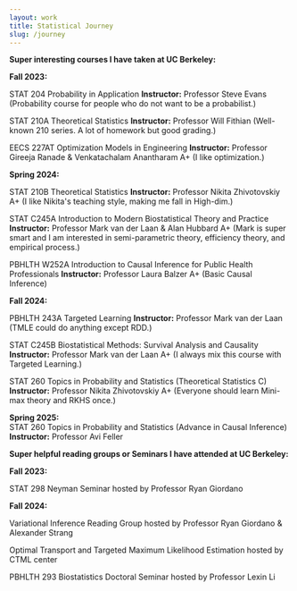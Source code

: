 ```yaml
---
layout: work
title: Statistical Journey
slug: /journey
---
```


**Super interesting courses I have taken at UC Berkeley:**

**Fall 2023:** 

STAT 204 Probability in Application **Instructor:** Professor Steve Evans (Probability course for people who do not want to be a probabilist.)

STAT 210A Theoretical Statistics **Instructor:** Professor Will Fithian (Well-known 210 series. A lot of homework but good grading.)

EECS 227AT Optimization Models in Engineering **Instructor:** Professor Gireeja Ranade & Venkatachalam Anantharam  A+ (I like optimization.)

**Spring 2024:** 

STAT 210B Theoretical Statistics  **Instructor:** Professor Nikita Zhivotovskiy A+ (I like Nikita's teaching style, making me fall in High-dim.)

STAT C245A Introduction to Modern Biostatistical Theory and Practice **Instructor:** Professor Mark van der Laan & Alan Hubbard A+ (Mark is super smart and I am interested in semi-parametric theory, efficiency theory, and empirical process.)

PBHLTH W252A Introduction to Causal Inference for Public Health Professionals **Instructor:** Professor Laura Balzer A+ (Basic Causal Inference)

**Fall 2024:**  

PBHLTH 243A Targeted Learning **Instructor:** Professor Mark van der Laan (TMLE could do anything except RDD.)

STAT C245B Biostatistical Methods: Survival Analysis and Causality **Instructor:** Professor Mark van der Laan A+ (I always mix this course with Targeted Learning.)

STAT 260 Topics in Probability and Statistics (Theoretical Statistics C) **Instructor:** Professor Nikita Zhivotovskiy A+ (Everyone should learn Mini-max theory and RKHS once.)

**Spring 2025:**  
STAT 260 Topics in Probability and Statistics (Advance in Causal Inference) **Instructor:** Professor Avi Feller

**Super helpful reading groups or Seminars I have attended at UC Berkeley:**

**Fall 2023:**  

STAT 298 Neyman Seminar hosted by Professor Ryan Giordano

**Fall 2024:**  

Variational Inference Reading Group hosted by Professor Ryan Giordano & Alexander Strang

Optimal Transport and Targeted Maximum Likelihood Estimation hosted by CTML center

PBHLTH 293 Biostatistics Doctoral Seminar hosted by Professor Lexin Li
